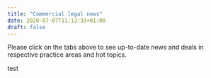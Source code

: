 ```yaml
---
title: "Commercial legal news"
date: 2020-07-07T11:13:33+01:00
draft: false
---
```


Please click on the tabs above to see up-to-date news and deals in respective practice areas and hot topics. 

test